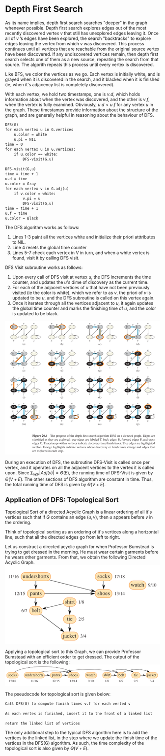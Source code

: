 # Depth First Search

As its name implies, depth first search searches "deeper" in the graph whenever possible. Depth first search explores edges out of the most recently discovered vertex $v$ that still has unexplored edges leaving it. Once all of $v$ ’s edges have been explored, the search "backtracks" to explore edges leaving the vertex from which v was discovered. This process continues until all vertices that are reachable from the original source vertex have been discovered. If any undiscovered vertices remain, then depth first search selects one of them as a new source, repeating the search from that source. The algorith repeats this process until every vertex is discovered.

Like BFS, we color the vertices as we go. Each vertex is initially white, and is grayed when it is discovered in the search, and it blacked when it is finished (ie, when it's adjacency list is completely discovered). 

With each vertex, we hold two timestamps, one is $v.d$, which holds information about when the vertex was discovered, and the other is $v.f$, when the vertex is fully examined. Obviously, $u.d < u.f$ for any vertex $u$ in the graph. These timestamps provide information about the structure of the graph, and are generally helpful in reasoning about the behaviour of DFS.

```pseudocode
DFS(G)
for each vertex u in G.vertices
    u.color = white
    u.pi = NIL
time = 0
for each vertex u in G.vertices:
    if u.color == white:
        DFS-visit(G,u)
    
DFS-visit(G,u)
time = time + 1
u.d = time
u.color = Gray
for each vertex v in G.adj(u)
    if v.color = white:
        v.pi = u
        DFS-visit(G,u)
time = time + 1
u.f = time
u.color = Black
```

The DFS algorithm works as follows: 
1. Lines 1-3 paint all the vertices white and initialize their priori atttributes to NIL.
2. Line 4 resets the global time counter 
3. Lines 5-7 check each vertex in V in turn, and when a white vertex is found, visit it by calling DFS visit.

DFS Visit subroutine works as follows: 
1. Upon every call of DFS visit at vertex $u$, the DFS increments the time counter, and updates the $u$'s dime of discovery as the current time.
2. For each of the adjacent vertices of $u$ that have not been previously visited (ie the color is white), which we refer to as $v$, the priori of $v$ is updated to be $u$, and the DFS subroutine is called on this vertex again.
3. Once it iterates through all the vertices adjacent to $u$, it again updates the global time counter and marks the finishing time of $u$, and the color is updated to be black.

![alt text](example_dfs.png)

During an execution of DFS, the subroutine DFS-Visit is called once per vertex, and it operates on all the adjacent vertices to the vertex it is called upon. Since $\sum _{v \epsilon V} |Adj(v)| = \Theta (E)$, the running time of DFS-Visit is given by $\Theta (V + E)$. The other sections of DFS algorithm are constant in time. Thus, the total running time of DFS is given by $\Theta (V + E)$.

## Application of DFS: Topological Sort

Topological Sort of a directed Acyclic Graph is a linear ordering of all it's vertices such that if $G$ contains an edge $(u,v)$, then $u$ appears before $v$ in the ordering. 

Think of topological sorting as an ordering of it's vertices along a horizontal line, such that all the directed edges go from left to right. 

Let us construct a directed acyclic graph for when Professor Bumstead is trying to get dressed in the morning. He must wear certain garments before he wears other garments. From that, we obtain the following Directed Acyclic Graph.
![alt text](prof_bumstead_get_ready.png)

Applying a topological sort to this Graph, we can provide Professor Bumstead with an efficient order to get dressed. The output of the topological sort is the following:
![alt text](prof_bumstead_order.png)

The pseudocode for topological sort is given below:

```pseudocode
Call DFS(G) to compute finish times v.f for each verted v

As each vertex is finished, insert it to the front of a linked list

return the linked list of vertices
```

The only additional step to the typical DFS algorithm here is to add the vertices to the linked list, in the step where we update the finish time of the vertices in the DFS(G) algorithm. As such, the time complexity of the topological sort is also given by $\Theta (V + E)$. 